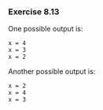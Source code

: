 ### Exercise 8.13
One possible output is:
```
x = 4
x = 3
x = 2
```

Another possible output is:
```
x = 2
x = 4
x = 3
```
